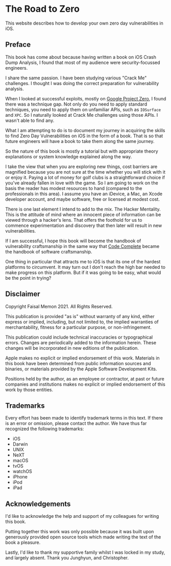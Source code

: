 # The Road to Zero

This website describes how to develop your own zero day vulnerabilities in iOS.

## Preface

This book has come about because having written a book on iOS Crash Dump Analysis, I found that most of my audience were security-focussed engineers.

I share the same passion.  I have been studying various "Crack Me" challenges.  I thought I was doing the correct preparation for vulnerability analysis.

When I looked at successful exploits, mostly on [Google Project Zero](./Bibliography.md#GPZ), I found there was a technique gap.  Not only do you need to apply standard techniques, you need to apply them on unfamiliar APIs, such as `IOSurface` and `XPC`.  So I naturally looked at Crack Me challenges using those APIs.  I wasn't able to find any.

What I am attempting to do is to document my journey in acquiring the skills to find Zero Day Vulnerabilities on iOS in the form of a book.  That is so that future engineers will have a book to take them along the same journey.

So the nature of this book is mostly a tutorial but with appropriate theory explanations or system knowledge explained along the way.

I take the view that when you are exploring new things, cost barriers are magnified because you are not sure at the time whether you will stick with it or enjoy it.  Paying a lot of money for golf clubs is a straightforward choice if you've already fallen in love with the game.  So I am going to work on the basis the reader has modest resources to hand (compared to the professionals in this area).  I assume you have an iDevice, a Mac, an Xcode developer account, and maybe software, free or licensed at modest cost.

There is one last element I intend to add to the mix.  The Hacker Mentality.  This is the attitude of mind where an innocent piece of information can be viewed through a hacker's lens.  That offers the foothold for us to commence experimentation and discovery that then later will result in new vulnerabilities.

If I am successful, I hope this book will become the handbook of vulnerability craftsmanship in the same way that [Code Complete](./Bibliography.md#codecomplete2) became the handbook of software craftsmanship.

One thing in particular that attracts me to iOS is that its one of the hardest platforms to circumvent.  It may turn out I don't reach the high bar needed to make progress on this platform.  But if it was going to be easy, what would be the point in trying?

## Disclaimer

Copyright Faisal Memon 2021. All Rights Reserved.

This publication is provided "as is" without warranty of any kind, either express or implied, including, but not limited to, the implied warranties of merchantability, fitness for a particular purpose, or non-infringement.

This publication could include technical inaccuracies or typographical errors. Changes are periodically added to the information herein. These changes will be incorporated in new editions of the publication.

Apple makes no explicit or implied endorsement of this work. Materials in this book have been determined from public information sources and binaries, or materials provided by the Apple Software Development Kits.

Positions held by the author, as an employee or contractor, at past or future companies and institutions makes no explicit or implied endorsement of this work by those entities.

## Trademarks

Every effort has been made to identify trademark terms in this text. If there is an error or omission, please contact the author. We have thus far recognized the following trademarks:

- iOS
- Darwin
- UNIX
- NeXT
- macOS
- tvOS
- watchOS
- iPhone
- iPod
- iPad

## Acknowledgements

I'd like to acknowledge the help and support of my colleagues for writing this book.

Putting together this work was only possible because it was built upon generously provided open source tools which made writing the text of the book a pleasure.

Lastly, I'd like to thank my supportive family whilst I was locked in my study, and largely absent. Thank you Junghyun, and Christopher.
